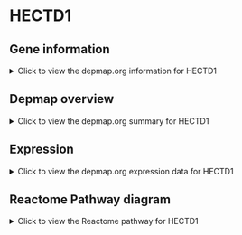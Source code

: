 <h1>HECTD1</h1>

<h2>Gene information</h2>
<details>
  <summary>Click to view the depmap.org information for HECTD1</summary>
  <p><a href="https://depmap.org/portal/gene/HECTD1?tab=about" target="_BLANK">Open page in a new tab...</a></p>
  <iframe src="https://depmap.org/portal/gene/HECTD1?tab=about" style="border:none;width:100%;height:800px"></iframe>
</details>

<h2>Depmap overview</h2>
<details>
  <summary>Click to view the depmap.org summary for HECTD1</summary>
  <p><a href="https://depmap.org/portal/gene/HECTD1?tab=overview" target="_BLANK">Open page in a new tab...</a></p>
  <iframe src="https://depmap.org/portal/gene/HECTD1?tab=overview" style="border:none;width:100%;height:800px"></iframe>
</details>

<h2>Expression</h2>
<details>
  <summary>Click to view the depmap.org expression data for HECTD1</summary>
  <p><a href="https://depmap.org/portal/gene/HECTD1?tab=characterization" target="_BLANK">Open page in a new tab...</a></p>
  <iframe src="https://depmap.org/portal/gene/HECTD1?tab=characterization" style="border:none;width:100%;height:800px"></iframe>
</details>



<h2>Reactome Pathway diagram</h2>
<details>
  <summary>Click to view the Reactome pathway for HECTD1</summary>
  <p><a href="https://reactome.org/PathwayBrowser/#/R-HSA-983168" target="_BLANK">Open page in a new tab...</a></p>
  <p>Antigen processing: Ubiquitination & Proteasome degradation</p>
<iframe src="https://reactome.org/PathwayBrowser/#/R-HSA-983168" style="border:none;width:100%;height:800px"></iframe>
</details>




